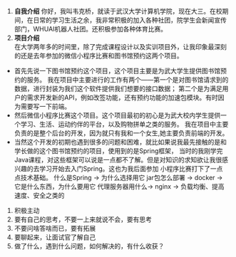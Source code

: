 1. **自我介绍**
你好，我叫韦克桥，就读于武汉大学计算机学院，现在大三。在校期间，在日常的学习生活之余，我非常积极的加入各种社团，院学生会新闻宣传部门，WHUAI机器人社团。还积极参加各种体育比赛。
2. **项目介绍**<br />
在大学两年多的时间里，除了完成课程设计以及实训项目外，让我印象最深刻的还是去年参加的微信小程序比赛和图书馆预约这两个项目。
 - 首先先说一下图书馆预约这个项目，这个项目主要是为武大学生提供图书馆预约的服务。
 我在项目中主要进行的工作有两个——第一个是对图书馆请求到的数据，进行封装为我们这个软件提供我们想要的接口数据；
 第二个是为满足用户的需求开发新的API，例如改签功能，还有预约功能的加速包模块。有时因为需要写一下前端。
 - 然后微信小程序比赛这个项目。这个项目最初的初心是为武大校内学生提供一个学习、生活、运动约伴的平台，以及购物拼单之类的服务。
我在项目中主要负责的是整个后台的开发，因为就只有我和一个女生,她主要负责前端的开发。
 - 当然这个开发的初期也遇到很多的问题和困难，就比如果说我最先接触的是和学长做的这个图书馆预约的项目，使用到的是Spring框架，
 当时的我刚学完Java课程，对这些框架可以说是一点都不了解。但是对知识的求知欲让我很感兴趣的去学习开始去入门Spring。这也为我后面参加
 小程序比赛打下了一点点技术基础。
 什么是Spring -> 为什么选择用它 
 jar包怎么部署 -> docker -> 它是什么东西，为什么要用它
 代理服务器用什么-> nginx -> 负载均衡、提高速度、安全之类的
 
 1. 积极主动
 2. 要有自己的思考，不要一上来就说不会，要有思考
 3. 不要问啥答啥而已，要有拓展
 4. 要聊起来，让面试官了解自己
 5. 做了什么，遇到什么问题，如何解决的，有什么收获？


